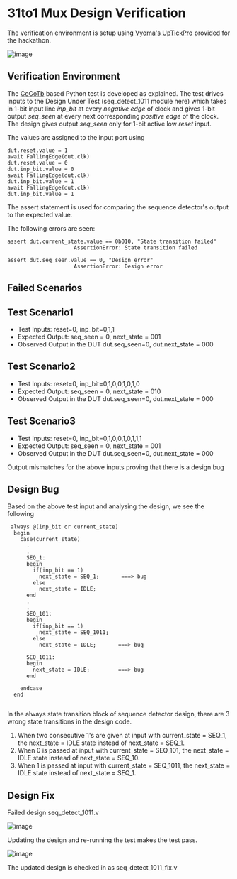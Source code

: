 # 31to1 Mux Design Verification

The verification environment is setup using [Vyoma's UpTickPro](https://vyomasystems.com) provided for the hackathon.

![image](https://user-images.githubusercontent.com/51830376/182038548-3813ee59-ef50-49e3-85f8-137e0ec733db.png)

## Verification Environment

The [CoCoTb](https://www.cocotb.org/) based Python test is developed as explained. The test drives inputs to the Design Under Test (seq_detect_1011 module here) which takes in 1-bit input line *inp_bit* at every *negative edge* of clock and gives 1-bit output *seq_seen* at every next corresponding *positive edge* of the clock. The design gives output *seq_seen* only for 1-bit active low *reset* input.  

The values are assigned to the input port using 

```
dut.reset.value = 1
await FallingEdge(dut.clk) 
dut.reset.value = 0
dut.inp_bit.value = 0
await FallingEdge(dut.clk)
dut.inp_bit.value = 1
await FallingEdge(dut.clk)
dut.inp_bit.value = 1

```
The assert statement is used for comparing the sequence detector's output to the expected value.

The following errors are seen:

```
assert dut.current_state.value == 0b010, "State transition failed"
                     AssertionError: State transition failed
```

```
assert dut.seq_seen.value == 0, "Design error"
                     AssertionError: Design error
```


## Failed Scenarios

## Test Scenario1
- Test Inputs: reset=0, inp_bit=0,1,1
- Expected Output: seq_seen = 0, next_state = 001 
- Observed Output in the DUT dut.seq_seen=0, dut.next_state = 000

## Test Scenario2
- Test Inputs: reset=0, inp_bit=0,1,0,0,1,0,1,0
- Expected Output: seq_seen = 0, next_state = 010 
- Observed Output in the DUT dut.seq_seen=0, dut.next_state = 000

## Test Scenario3
- Test Inputs: reset=0, inp_bit=0,1,0,0,1,0,1,1,1
- Expected Output: seq_seen = 0, next_state = 001 
- Observed Output in the DUT dut.seq_seen=0, dut.next_state = 000


Output mismatches for the above inputs proving that there is a design bug

## Design Bug
Based on the above test input and analysing the design, we see the following

```
 always @(inp_bit or current_state)
  begin
    case(current_state)
      .
      .
      SEQ_1:
      begin
        if(inp_bit == 1)
          next_state = SEQ_1;       ===> bug
        else
          next_state = IDLE;
      end
      .
      .
      SEQ_101:
      begin
        if(inp_bit == 1)
          next_state = SEQ_1011;
        else
          next_state = IDLE;       ===> bug
      
      SEQ_1011:
      begin
        next_state = IDLE;         ===> bug
      end
      
    endcase
  end
  
```
In the always state transition block of sequence detector design, there are 3 wrong state transitions in the design code.
1. When two consecutive 1's are given at input with current_state = SEQ_1, the next_state = IDLE state instead of next_state = SEQ_1.
2. When 0 is passed at input with current_state = SEQ_101, the next_state = IDLE state instead of next_state = SEQ_10.
3. When 1 is passed at input with current_state = SEQ_1011, the next_state = IDLE state instead of next_state = SEQ_1.

## Design Fix
Failed design seq_detect_1011.v

![image](https://user-images.githubusercontent.com/51830376/182148742-45b88d8e-875a-4217-982d-4ef7e2ad4acd.png)


Updating the design and re-running the test makes the test pass.

![image](https://user-images.githubusercontent.com/51830376/182150608-847ceb27-50a4-45dd-9211-6951aa35887f.png)

The updated design is checked in as seq_detect_1011_fix.v

